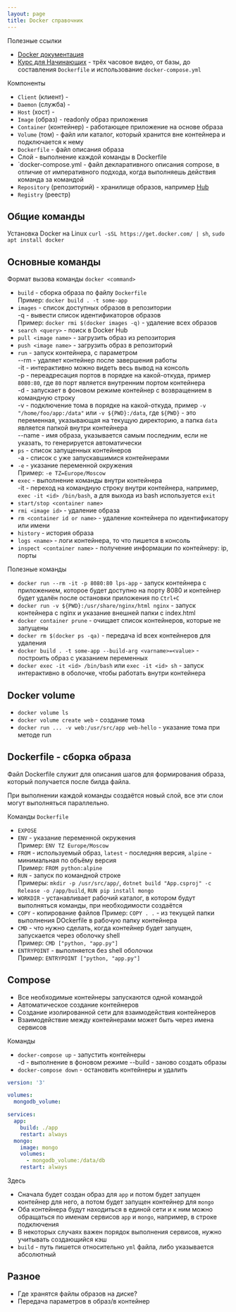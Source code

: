 ```yaml
---
layout: page
title: Docker справочник
---
```


Полезные ссылки
- [Docker документация](https://docs.docker.com/)
- [Курс для Начинающих](https://youtu.be/_uZQtRyF6Eg) - трёх часовое видео, от базы, до составления `Dockerfile` и использование `docker-compose.yml`

Компоненты
- `Client` (клиент) - 
- `Daemon` (служба) - 
- `Host` (хост) - 
- `Image` (образ) - readonly образ приложения
- `Container` (контейнер) - работающее приложение на основе образа
- `Volume` (том) - файл или каталог, который хранится вне контейнера и подключается к нему	
- `Dockerfile` - файл описания образа
- Cлой - выполнение каждой команды в Dockerfile
- `docker-compose.yml - файл декларативного описания compose, в отличие от императивного подхода, когда выполняешь действия команда за командой
- `Repository` (репозиторий) - хранилище образов, например [Hub](https://hub.docker.com)
- `Registry` (реестр)


## Общие команды

Установка Docker на Linux `curl -sSL https://get.docker.com/ | sh`, `sudo apt install docker`


## Основные команды

Формат вызова команды `docker <command>`
- `build` - сборка образа по файлу `Dockerfile`  
Пример: `docker build . -t some-app`
- `images` - список доступных образов в репозитории  
-q - вывести список идентификаторов образов  
Пример: `docker rmi $(docker images -q)` - удаление всех образов
- `search <query>` - поиск в Docker Hub
- `pull <image name>` - загрузить образ из репозитория
- `push <image name>` - загрузить образ в репозиторий
- `run` - запуск контейнера, с параметром  
--rm - удаляет контейнер после завершения работы  
-it - интерактивно можно видеть весь вывод на консоль  
-p - переадресация портов в порядке на какой-откуда, пример `8080:80`, где `80` порт является внутренним портом контейнера  
-d - запускает в фоновом режиме контейнер с возвращением в командную строку  
-v - подключение тома в порядке на какой-откуда, пример `-v "/home/foo/app:/data"` или `-v ${PWD}:/data`, где `${PWD}` - это переменная, указывающая на текущую директорию, а папка `data` является папкой внутри контейнера  
--name - имя образа, указывается самым последним, если не указать, то генерируется автоматически  
- `ps` - список запущенных контейнеров  
-a - список с уже запускавшимися контейнерами
- `-e` - указание переменной окружения  
Пример: `-e TZ=Europe/Moscow`
- `exec` - выполнение команды внутри контейнера  
-it - переход на командную строку внутри контейнера, например, `exec -it <id> /bin/bash`, а для выхода из bash используется `exit`
- `start/stop <container name>`
- `rmi <image id>` - удаление образа
- `rm <container id or name>` - удаление контейнера по идентификатору или имени
- `history` - история образа
- `logs <name>` - логи контейнера, то что пишется в консоль
- `inspect <container name>` - получение информации по контейнеру: ip, порты

Полезные команды
- `docker run --rm -it -p 8080:80 lps-app` - запуск контейнера с приложением, которое будет доступно на порту 8080 и контейнер будет удалён после остановки приложения по `Ctrl+C`
- `docker run -v ${PWD}:/usr/share/nginx/html nginx` - запуск контейнера с nginx и указание внешней папки с index.html
- `docker container prune` - очищает список контейнеров, которые не запущены
- `docker rm $(docker ps -qa)` - передача id всех контейнеров для удаления
- `docker build . -t some-app --build-arg <varname>=<value>` - построить образ с указанием переменных
- `docker exec -it <id> /bin/bash` или `exec -it <id> sh` - запуск интерактивно в оболочке, чтобы работать внутри контейнера


## Docker volume

- `docker volume ls`
- `docker volume create web` - создание тома
- `docker run ... -v web:/usr/src/app web-hello` - указание тома при методе run



## Dockerfile - сборка образа

Файл Dockerfile служит для описания шагов для формирования образа, который получается после билда файла.

При выполнении каждой команды создаётся новый слой, все эти слои могут выполняться параллельно.

Команды `Dockerfile`
- `EXPOSE`
- `ENV` - указание переменной окружения  
Пример: `ENV TZ Europe/Moscow`
- `FROM` - используемый образ, `latest` - последняя версия, `alpine` - минимальная по объёму версия  
Пример: `FROM python:alpine`
- `RUN` - запуск по командной строке  
Примеры: `mkdir -p /usr/src/app/`, `dotnet build "App.csproj" -c Release -o /app/build`, `RUN pip install mongo`
- `WORKDIR` - устанавливает рабочий каталог, в котором будут выполняться команды, при необходимости создаётся
- `COPY` - копирование файлов
Пример: `COPY . .` - из текущей папки выполнения DOckerfile в рабочую папку контейнера
- `CMD` - что нужно сделать, когда контейнер будет запущен, запускается через оболочку shell  
Пример: `CMD ["python, "app.py"]`
- `ENTRYPOINT` - выполняется без shell оболочки  
Пример: `ENTRYPOINT ["python, "app.py"]`


## Compose

- Все необходимые контейнеры запускаются одной командой
- Автоматическое создание контейнеров
- Создание изолированной сети для взаимодействия контейнеров
- Взаимодействие между контейнерами может быть через имена сервисов

Команды
- `docker-compose up` - запустить контейнеры  
-d - выполнение в фоновом режиме
--build - заново создать образы
- `docker-compose down` - остановить контейнеры и удалить

``` yaml
version: '3'

volumes:
  mongodb_volume:

services:
  app:
    build: ./app
	restart: always
  mongo:
    image: mongo
	volumes:
	  - mongodb_volume:/data/db
	restart: always
```

Здесь
- Сначала будет создан образ для `app` и потом будет запущен контейнер для него, а потом будет запущен контейнер для `mongo`
- Оба контейнера будут находиться в единой сети и к ним можно обращаться по именам сервисов `app` и `mongo`, например, в строке подключения
- В некоторых случаях важен порядок выполнения сервисов, нужно учитывать создающийся кэш
- `build` - путь пишется относительно `yml` файла, либо указывается абсолютный


## Разное

- Где хранятся файлы образов на диске?
- Передача параметров в образ/в контейнер

